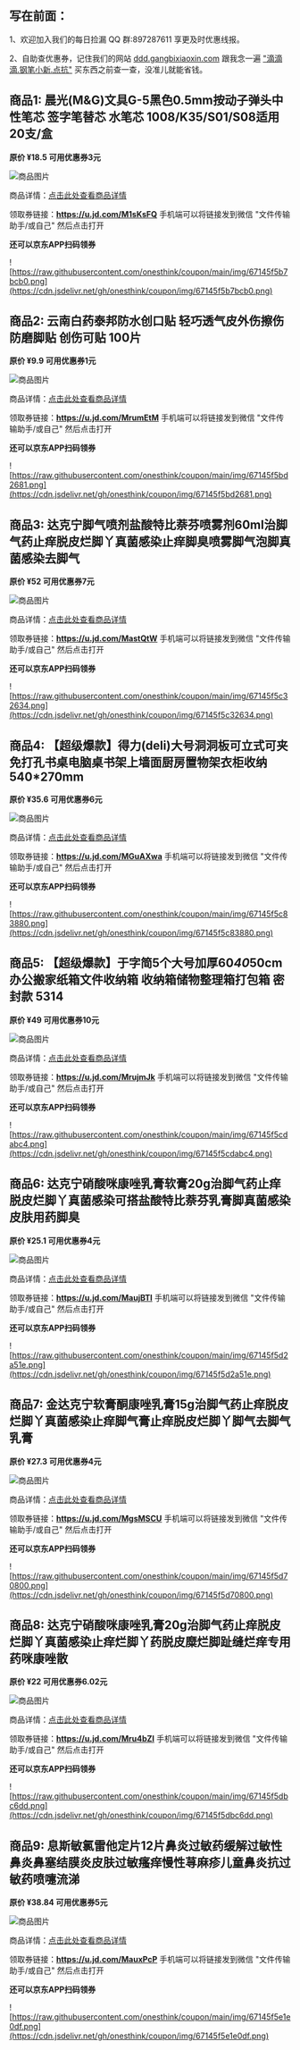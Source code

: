 ## 写在前面：

1、欢迎加入我们的每日捡漏 QQ 群:897287611 享更及时优惠线报。

2、自助查优惠券，记住我们的网站 [ddd.gangbixiaoxin.com](https://ddd.gangbixiaoxin.com) 跟我念一遍 ["滴滴滴.钢笔小新.点抗"](https://ddd.gangbixiaoxin.com) 买东西之前查一查，没准儿就能省钱。

## 商品1: 晨光(M&amp;G)文具G-5黑色0.5mm按动子弹头中性笔芯 签字笔替芯 水笔芯 1008/K35/S01/S08适用 20支/盒

**原价 ¥18.5 可用优惠券3元**

![商品图片](http://img14.360buyimg.com/n1/jfs/t1/208270/28/45404/121273/670cacc5F7f0440fc/aede7924453f51a1.jpg)

商品详情：[点击此处查看商品详情](https://union-click.jd.com/jdc?e=1003156031&amp;p=JF8BAZkJK1olXwIAU19bAUoWCl8KE1kcWAYyEAEFVhQnWipNWhkeQxhZDAELXx9IHDRdBAlLARhaEQoBFxJSXzIGWQFRUUZiDSc4dCJLXTtIUyxIKlVcBwU5DkxqZgEPWx0cPWZDHSpcYQ1XRGptXlsCHQp2CwQ9cThgRBd9fwh3B2YAIyxUailOZyt_biNxP09-Hz0vADJzcG4KbDkcNGRbPwA-cStHeAxrRSxKLWF1HV4cfC9gXjpxRQFiKF9_MCo1QzNudwp8UiBUK29UNioUfxwnXxULSQ10D2dnBAYWCC1jAWwJRitJCwoOZF9tC0oXBGYOHF0cWDYyVF5tXiUXAm4JGloVXQMAZF9tCE0UC20BElkSXgcFVW5dAEwn1MKwztGkiI67gMDV3_Kw1ua0z8WdbTYyV25dCUoVA2sPGlkVbTYCV25eOBV5AjwOGVpGCgZsCF0LQUxBUCtmGFIcXAYFV1ZtCkoWAW04K2tVPV97MSI0VBVDQyd_RixGA1VZMFhadS55BC9OEjt1HE92VTcbSAwSZioIK1sl)

领取券链接：**https://u.jd.com/M1sKsFQ** 手机端可以将链接发到微信 "文件传输助手/或自己" 然后点击打开

**还可以京东APP扫码领券**

![https://raw.githubusercontent.com/onesthink/coupon/main/img/67145f5b7bcb0.png](https://cdn.jsdelivr.net/gh/onesthink/coupon/img/67145f5b7bcb0.png)

## 商品2: 云南白药泰邦防水创口贴  轻巧透气皮外伤擦伤防磨脚贴 创伤可贴 100片

**原价 ¥9.9 可用优惠券1元**

![商品图片](http://img14.360buyimg.com/n1/jfs/t1/165523/39/49498/151914/6710d39bFb8b10942/ffc8f482d2e68a2c.jpg)

商品详情：[点击此处查看商品详情](https://union-click.jd.com/jdc?e=1003156031&amp;p=JF8BAa8JK1olXwIHVllfCUoRCl8IGloUXA4HUltYAUInRzBQRQQlBENHFRxWFlVMWzBeTA9KQl1XSwwDVFVPRjtUBAJQAVsMFgQZBCliRwlXRT5RDQ9RAjs9aAtlcCpvQw5mGGgANDgIfSBCRiZ2UyMUNHt7LwlKSEdjeh9tbChyAnFrBjcpe0tLexpsfzlPLQR0JlYrahJrRwxDYz93XHpJIBZUay9ke21-aVNmP19hCyo0cz1sYAxWbSJxPn9xJxspUjxKVhZJWDlOKm1nIy4dcDJjZhZ7ZBlhNGZiLS0iX3tQU29bb14WOWQGHEQJa09tXzpaQhBTUQoyVW5eCUsQCmkPHVIQbTYCVG4fZpKnqLuFso290d--yonikZ-fjV8JK1sTXg4AXVhVDU8RBWo4G1MSbdGv7IvXuZ6furuWk4ys-tOL6IrDgHsnM2w4G1oUXwYGU19fCHsnA2w4GGtLMwdRUl0JW08SbTMLTR1cBgRcOlxeC0wRBmoNK1kUXAQAZG5taj5TZTBWfh9FVFVUMT49SDlkRghQTihQMwRiMgsoYx5SShFAY1p8IH95A25dOA)

领取券链接：**https://u.jd.com/MrumEtM** 手机端可以将链接发到微信 "文件传输助手/或自己" 然后点击打开

**还可以京东APP扫码领券**

![https://raw.githubusercontent.com/onesthink/coupon/main/img/67145f5bd2681.png](https://cdn.jsdelivr.net/gh/onesthink/coupon/img/67145f5bd2681.png)

## 商品3: 达克宁脚气喷剂盐酸特比萘芬喷雾剂60ml治脚气药止痒脱皮烂脚丫真菌感染止痒脚臭喷雾脚气泡脚真菌感染去脚气

**原价 ¥52 可用优惠券7元**

![商品图片](http://img14.360buyimg.com/n1/jfs/t1/133167/30/49145/164735/67122743Fc151849e/6f46c8184b2563e9.jpg)

商品详情：[点击此处查看商品详情](https://union-click.jd.com/jdc?e=1003156031&amp;p=JF8BAakJK1olXwIHVFlcDUIWCl8IGloUXAACV1xVDUsnRzBQRQQlBENHFRxWFlVMWzBeTA9KQl1XSwwDVFVPRjtUBAJQAVsMFgQZBDxjdRoOGiIdNGVxBitfXjtoUGhhUltdHWgAMy00fA0ffC0BHyZRXmBiV15KSEdjeh9tbChyHHJ7LD4kazxQexpsfjlPPQRhJlYrahJ3Rwx9YCl3XHZJIzxUYS9kc21_eVJ2P1xXFCpfUilsYAxWbARtNHJxAQIrfDxKVhZJWD1gIWZmCVdYcDJjZhZ7fBljJGJnIz1dX3tDWSpIR18LQ2R2HBpadwIQagpsRz5TUQoyVW5eCUsQCmkPHVIQbTYCVG4OZhdJRrupvY6c7dKm7G5cOEsRAGcKEl0dWgUHUFxtCEMQM7ilo46f7NOK7YrDgJyupLqBp4-L1TYyZF1tCEoWAW8MHFoXXTYyVF1tC3tJbW5bHF5FXABROgJeXg1eRCRXdVgdXAAAU1daOEkWAm0KK2slKnJ0IVhccUN-YBxabllDLXlRUzcUCANXbW1vaDJhGw59FldZdQ8UZQ8LG2sVbQ)

领取券链接：**https://u.jd.com/MastQtW** 手机端可以将链接发到微信 "文件传输助手/或自己" 然后点击打开

**还可以京东APP扫码领券**

![https://raw.githubusercontent.com/onesthink/coupon/main/img/67145f5c32634.png](https://cdn.jsdelivr.net/gh/onesthink/coupon/img/67145f5c32634.png)

## 商品4: 【超级爆款】得力(deli)大号洞洞板可立式可夹免打孔书桌电脑桌书架上墙面厨房置物架衣柜收纳  540*270mm

**原价 ¥35.6 可用优惠券6元**

![商品图片](http://img14.360buyimg.com/n1/jfs/t1/150119/11/44229/137217/670ce6a2Fa2916075/7fac4ef6010b9843.jpg)

商品详情：[点击此处查看商品详情](https://union-click.jd.com/jdc?e=1003156031&amp;p=JF8BAakJK1olXwIHV11dAE8QB18IGloVXAQDVlpZDkwnRzBQRQQlBENHFRxWFlVMWzBeTA9KQl1XSwwDVFVPRjtUBAJQAVsMFgQZBD1pSjpUXzJJBHZ7MlsHcgJhXjl9TCl3DWgAJjkmdg5fShV-RANWXFF7XFxKSEdjeh9tbDhyGHJrKDgpazBJexpsfjlMIQR1Nlc9ahIWRxhTYzt3XHpJIDxUWC9jd218eVNnP1x2QF0qfDlwcBRreBphNHZhLT0uTTxjdDJdYgVPKl1XLik6QQ9vehttYihqAnEAKDcqezRAMy50WzBuJ0R0NgpaChFuYGgJRDgQPHYOWG5cOEgWA2gBHVwTVAMyZF5dOB15A24JGloUXQYAV25cOEsRAGcKElIXWg8HUVptCEMQM7ilo46f7NOK7YrDgJyupLqBp4-L1TYyZF1tCEoWAW8MHFoXXTYyVF1tC3tJbW5bHgwcDgMDOgJeXgIQXmZMdVkVWgADUlhZOEkWAm0KK2slK3hLAQIZYRdOcxZuHgFvFHBfAisKeilHbW16fCBrGE5LLigCUAgWVBYAGWsVbQ)

领取券链接：**https://u.jd.com/MGuAXwa** 手机端可以将链接发到微信 "文件传输助手/或自己" 然后点击打开

**还可以京东APP扫码领券**

![https://raw.githubusercontent.com/onesthink/coupon/main/img/67145f5c83880.png](https://cdn.jsdelivr.net/gh/onesthink/coupon/img/67145f5c83880.png)

## 商品5: 【超级爆款】于字简5个大号加厚60*40*50cm办公搬家纸箱文件收纳箱 收纳箱储物整理箱打包箱 密封款 5314

**原价 ¥49 可用优惠券10元**

![商品图片](http://img14.360buyimg.com/n1/jfs/t1/87919/4/47918/67605/670788f2Ff7ab04d2/00298af59f533558.jpg)

商品详情：[点击此处查看商品详情](https://union-click.jd.com/jdc?e=1003156031&amp;p=JF8BAZ4JK1olXDYCVV9dCU4QBWkBHFklGVlaCgFtUQ5SQi0DBUVOBVlUAwoCFxBCHD1WR0VNGFJeSwcYVBYZQTVMFyhqHm1dJD4VXjNNB2cNEgRnIVtfIFgCUCUVdhhYZDwSOlZ6Dj0-QBl8eCsfW1dhJHZnIz06SDwVUQtxaCRQJXNlIzwECUl3S2ZoeQJhGXJ3LDk_CRlcdB0BfT9mPQRiHFc_ahJeRw9xaz1uPmVcIjcHbTJ0eCx-fyxICH9DFTgWbClzdwRNYyJhOH9xIwEpYTNHdCYITGtyX0QDMh1VSygSZSZjGzlmXgRCMiYtBEcnAl8LGlsSVAAFUldYOHsXA19edVsUXAcHUFhdDE8nAl8IHVgdXw8LVlhcCU8SM28AHGvC8L7X3u-IgPLDneffovzA1LrWytZtOHsUM28JGlkVWQEDVl5tOEsUM2w4RTUUDgAAVQ0JXCVLADlBHAdNXmgBXVddCk8QC18KGloXXzYyZC0iSyBIcw9ATSNPWQ4HXQEvdBZKd2lXQzUXKHFSKzlabxtvWQxrUwl-JkIyVG4)

领取券链接：**https://u.jd.com/MrujmJk** 手机端可以将链接发到微信 "文件传输助手/或自己" 然后点击打开

**还可以京东APP扫码领券**

![https://raw.githubusercontent.com/onesthink/coupon/main/img/67145f5cdabc4.png](https://cdn.jsdelivr.net/gh/onesthink/coupon/img/67145f5cdabc4.png)

## 商品6: 达克宁硝酸咪康唑乳膏软膏20g治脚气药止痒脱皮烂脚丫真菌感染可搭盐酸特比萘芬乳膏脚真菌感染皮肤用药脚臭

**原价 ¥25.1 可用优惠券4元**

![商品图片](http://img14.360buyimg.com/n1/jfs/t1/233707/37/27349/158429/670fbc06F252bef37/d2037e8606f67abd.jpg)

商品详情：[点击此处查看商品详情](https://union-click.jd.com/jdc?e=1003156031&amp;p=JF8BAaQJK1olXwIHVFlcDUIWCl8LE14XVAcBZBoCUBVIMzZNXhpXVhgcDwYCXhxDXHBTTkRHA1ocDBsJVFRORjNVFRlPGQpRCBw_SjlwcGh9GzxKO0AFAAcvCA9RYipmGVgTA1pFXRs6CDdrUDVPYzMXSkYOIFwHYTxeAyt8GixzKmJHCzwvazd0WS0PfzJyPnJ2Cls4eiBrYwh_WTlsNnp1VRsCf0lNZxhqeBxiX1RhIC02VDx-azdgRD9mKl1cNDsufEN1AhtqbDhuHnFrJD0pQTxQex8cGS4BX3MyBF81f1UTemlrRgdCOWVpAl5DXFFxc2MEK1olXgcCU1dbD00eBl84G1slDmheChuJqe3Cit_cv-MlXDYCUl1VCkIeAWkLHV8cbQYKU26KpfPCid7dk-LBw47V7fmIgffDnec4K2sWbQYDVVxdDEwWAW84K1sWbQUyCjBcW0IQV29YSDVJXlBLUwAADSUUCmgLHVocXDYAVV9fCnsnMzxUWTlXL2FxUytdbxRxRWhcQikVGUBjETBfC01JXygBXjwVIXpRDhklYEknA18)

领取券链接：**https://u.jd.com/MaujBTI** 手机端可以将链接发到微信 "文件传输助手/或自己" 然后点击打开

**还可以京东APP扫码领券**

![https://raw.githubusercontent.com/onesthink/coupon/main/img/67145f5d2a51e.png](https://cdn.jsdelivr.net/gh/onesthink/coupon/img/67145f5d2a51e.png)

## 商品7: 金达克宁软膏酮康唑乳膏15g治脚气药止痒脱皮烂脚丫真菌感染止痒脚气膏止痒脱皮烂脚丫脚气去脚气乳膏

**原价 ¥27.3 可用优惠券4元**

![商品图片](http://img14.360buyimg.com/n1/jfs/t1/241805/4/20312/165802/6712283aF2fc0bb92/dd8d7edfa2398628.jpg)

商品详情：[点击此处查看商品详情](https://union-click.jd.com/jdc?e=1003156031&amp;p=JF8BAaQJK1olXwIHVFlcDUIWCl8LE14XXwADZBoCUBVIMzZNXhpXVhgcDwYCXhxDXHBTTkRHA1ocDBsJVFRORjNVFRlPGQoFBi0ETkhpfAd2YwgcOUBSAwYicxVIXCRmGRJHBlR3NQABXjFtBDN9ezgRSkYOIFwHYTxeaC58fyxzKmJHCzwvazd0WS0PfzJyPnJ2Cls4eiBrYwh_WTlsNnp1VRsCf0lNZxhqeBxiX1RhIC02VDx-azdgRD9mKl1cNDsufEN1AhtqbDhuHnFrJD0pQTxQex8cGS4BX3MyKlZZQRVWB21obDl1XnFkFCA1TgkfVWMEK1olXgcCU1dbD00eBl84G1slDmheChuJqe3Cit_cv-MlXDYCUl1VCkIeAWkKE1MRbQYKU26KpfPCid7dk-LBw47V7fmIgffDnec4K2sWbQYDVVxdDEwWAW84K1sWbQUyCjBcW00UB2kMTzVJXlBLUx8GUSUVAGwAEloSWTYAVV9fCnsnM2haaAJTXnh9PCAlW0JzRT9fQyRuA1ldHzBfQRlMURppRQdDJ3wFCCs9a08nA18)

领取券链接：**https://u.jd.com/MgsMSCU** 手机端可以将链接发到微信 "文件传输助手/或自己" 然后点击打开

**还可以京东APP扫码领券**

![https://raw.githubusercontent.com/onesthink/coupon/main/img/67145f5d70800.png](https://cdn.jsdelivr.net/gh/onesthink/coupon/img/67145f5d70800.png)

## 商品8: 达克宁硝酸咪康唑乳膏20g治脚气药止痒脱皮烂脚丫真菌感染止痒烂脚丫药脱皮糜烂脚趾缝烂痒专用药咪康唑散

**原价 ¥22 可用优惠券6.02元**

![商品图片](http://img14.360buyimg.com/n1/jfs/t1/157220/28/46913/146304/67122777Fb212662e/697e06a124d90954.jpg)

商品详情：[点击此处查看商品详情](https://union-click.jd.com/jdc?e=1003156031&amp;p=JF8BAakJK1olXwIHVFlcDUIWCl8IGloUXAMKVFpUCEgnRzBQRQQlBENHFRxWFlVMWzBeTA9KQl1XSwwDVFVPRjtUBAJQAVsMFgQZBEh_egdIcC8cWVplDhUUcyIVRCd-GFhoCGgABwE-YC9WcA5vZgsXXntLFVlKSEdjeh9tbChyHXB7IDgkeyhVexpvbDlPPQR1NlcNahF_RxtDYzJ3XFRJNBZUWC9kY21oU1NjP19LFikvdCJsYAxWbARtNHFLLwEqbDxKVhZWQSxKIn9iVCpecDJjZhZ7fB5jJHZSID1dX3seRT90fyURNGRmU19bSRxMeiprWTJDUQoyVW5eCUsQCmkPHVIQbTYCVG4OZhdJRrupvY6c7dKm7G5cOEsRAGcKElIXWwEFUFptCEMQM7ilo46f7NOK7YrDgJyupLqBp4-L1TYyZF1tCEoWAW8MHFoXXTYyVF1tC3tJbW5bHVhBDgIHOgJeXgIQQDVBdVkWXg4KVVheOEkWAm0KK2slXm57PB42fEITXwhSUBJuNARFHCheCzZCbW1bRDh9OUdxNTkgWEkUfiZJHGsVbQ)

领取券链接：**https://u.jd.com/Mru4bZI** 手机端可以将链接发到微信 "文件传输助手/或自己" 然后点击打开

**还可以京东APP扫码领券**

![https://raw.githubusercontent.com/onesthink/coupon/main/img/67145f5dbc6dd.png](https://cdn.jsdelivr.net/gh/onesthink/coupon/img/67145f5dbc6dd.png)

## 商品9: 息斯敏氯雷他定片12片鼻炎过敏药缓解过敏性鼻炎鼻塞结膜炎皮肤过敏瘙痒慢性荨麻疹儿童鼻炎抗过敏药喷嚏流涕

**原价 ¥38.84 可用优惠券5元**

![商品图片](http://img14.360buyimg.com/n1/jfs/t1/206364/19/42633/120327/67122ad3Ff9aa9e00/12f1fce48869881d.jpg)

商品详情：[点击此处查看商品详情](https://union-click.jd.com/jdc?e=1003156031&amp;p=JF8BAaQJK1olXwIHVFlcDUIWCl8PGF8QXwUFZBoCUBVIMzZNXhpXVhgcDwYCXhxDXHBTTkRHA1ocDBsJVFRORjNVFRlPGQpXESIbUhVUWhZ3ZFlOFVxBFQVfdA9Beh1mGQNLIUNiERsNVz9jVj9XGj9zSkYOI1wlbj9kaC1_GixzKWJHFTwvazdgAi0OfzJiPnF2FR84ejBrYzJ_RzlnPnp1IBseaEljUxh6eBxiX1RhIC0qTT1uWTdgRD9mKll9LT5dAQ5zAhtqbCgVGXIADjckayhTex8cGS4BX3MyL1oLVjx2fDFoSEFnPF1lMg4qTDteRWMEK1olXgcCU1dbD00eBl84G1slDmheChuJqe3Cit_cv-MlXDYCUl1VCkIeAWkBGlMTbQYKU26KpfPCid7dk-LBw47V7fmIgffDnec4K2sWbQYDVVxdDEwWAW84K1sWbQUyCjBcW00VA2oPGDVJXlBLUxwcVSUUCmgBHVgRXjYAVV9fCnsnMzpNZx1PA0VbLSEiChBfWSxJQFlpGVB7JjBfUBVrRg9NXgtKKXJXBAFcbC0nA18)

领取券链接：**https://u.jd.com/MauxPcP** 手机端可以将链接发到微信 "文件传输助手/或自己" 然后点击打开

**还可以京东APP扫码领券**

![https://raw.githubusercontent.com/onesthink/coupon/main/img/67145f5e1e0df.png](https://cdn.jsdelivr.net/gh/onesthink/coupon/img/67145f5e1e0df.png)

